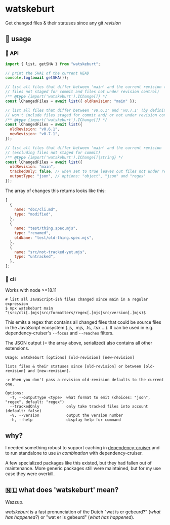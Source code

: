 # watskeburt

Get changed files & their statuses since any git _revision_

## :construction_worker: usage

### :scroll: API

```javascript
import { list, getSHA } from "watskeburt";

// print the SHA1 of the current HEAD
console.log(await getSHA());

// list all files that differ between 'main' and the current revision (including
// files not staged for commit and files not under revision control)
/** @type {import('watskeburt').IChange[]} */
const lChangedFiles = await list({ oldRevision: "main" });

// list all files that differ between 'v0.6.1' and 'v0.7.1' (by definition
// won't include files staged for commit and/ or not under revision control)
/** @type {import('watskeburt').IChange[]} */
const lChangedFiles = await list({
  oldRevision: "v0.6.1",
  newRevision: "v0.7.1",
});

// list all files that differ between 'main' and the current revision
// (excluding files not staged for commit)
/** @type {import('watskeburt').IChange[]|string} */
const lChangedFiles = await list({
  oldRevision: "main",
  trackedOnly: false, // when set to true leaves out files not under revision control
  outputType: "json", // options: "object", "json" and "regex"
});
```

The array of changes this returns looks like this:

```javascript
[
  {
    name: "doc/cli.md",
    type: "modified",
  },
  {
    name: "test/thing.spec.mjs",
    type: "renamed",
    oldName: "test/old-thing.spec.mjs",
  },
  {
    name: "src/not-tracked-yet.mjs",
    type: "untracked",
  },
];
```

### :shell: cli

Works with node >=18.11

```shell
# list all JavaScript-ish files changed since main in a regular expression
$ npx watskeburt main
^(src/cli[.]mjs|src/formatters/regex[.]mjs|src/version[.]mjs)$
```

This emits a regex that contains all changed files that could be
source files in the JavaScript ecosystem (.js, .mjs, .ts, .tsx ...). It can
be used in e.g. dependency-cruiser's `--focus` and `--reaches` filters.

The JSON output (= the array above, serialized) also contains all other
extensions.

```
Usage: watskeburt [options] [old-revision] [new-revision]

lists files & their statuses since [old-revision] or between [old-revision] and [new-revision].

-> When you don't pass a revision old-revision defaults to the current one.

Options:
  -T, --outputType <type>  what format to emit (choices: "json", "regex", default: "regex")
  --trackedOnly            only take tracked files into account (default: false)
  -V, --version            output the version number
  -h, --help               display help for command
```

## why?

I needed something robust to support caching in
[dependency-cruiser](https://github.com/sverweij/dependency-cruiser) and to
run standalone to use _in combination_ with dependency-cruiser.

A few specialized packages like this existed, but they had fallen out of
maintenance. More generic packages still were maintained, but for my use
case they were overkill.

## 🇳🇱 what does 'watskeburt' mean?

Wazzup.

_watskeburt_ is a fast pronunciation of the Dutch "wat is er gebeurd?"
(_what has happened?_) or "wat er is gebeurd" (_what has happened_).
